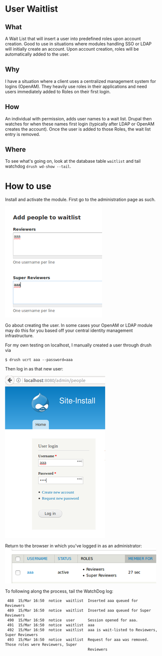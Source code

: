 User Waitlist
=============
What
-
A Wait List that will insert a user into predefined roles upon account creation. Good to use in situations where modules handling SSO or LDAP will initially create an account. Upon account creation, roles will be automatically added to the user. 

Why
-
I have a situation where a client uses a centralized management system for logins (OpenAM).  They heavily use roles in their applications and need users immediately added to Roles on their first login. 

How
-
An individual with permission, adds user names to a wait list. Drupal then watches for when these names first login (typically after LDAP or OpenAM creates the account). Once the user is added to those Roles, the wait list entry is removed. 

Where
-
To see what's going on, look at the database table `waitlist` and tail watchdog `drush wd-show --tail`.




How to use
=
Install and activate the module. First go to the administration page as such.

![Adding Names](img/adding_names.png "Adding names")

Go about creating the user. In some cases your OpenAM or LDAP module may do this for you based off your central 
identity management infrastructure. 

For my own testing on localhost, I manually created a user through drush via

```
$ drush ucrt aaa --password=aaa
```

Then log in as that new user:

!['New user log in'](img/login_as_that_new_user.png "Logging in as new user")


Return to the browser in which you've logged in as an administrator:
!['People listing'](img/notice_user_roles.png "Notice User Roles")


To following along the process, tail the WatchDog log:

``` 
 488  15/Mar 16:50  notice  waitlist  Inserted aaa queued for Reviewers                                  
 489  15/Mar 16:50  notice  waitlist  Inserted aaa queued for Super Reviewers                            
 490  15/Mar 16:50  notice  user      Session opened for aaa.                                            
 491  15/Mar 16:50  notice  waitlist  aaa                                                                
 492  15/Mar 16:50  notice  waitlist  aaa is wait-listed to Reviewers, Super Reviewers                   
 493  15/Mar 16:50  notice  waitlist  Request for aaa was removed. Those roles were Reviewers, Super     
                                      Reviewers                                                          


```
